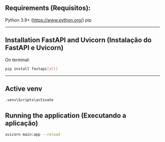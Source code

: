 ## Requirements (Requisitos):

Python 3.9+ (https://www.python.org/)
pip

---

## Installation FastAPI and Uvicorn (Instalação do FastAPI e Uvicorn)

On terminal:

````bash
pip install fastapi[all]
````

---

## Active venv

````bash
.venv\Scripts\activate
````


## Running the application (Executando a aplicação)

````bash
uvicorn main:app --reload
````
